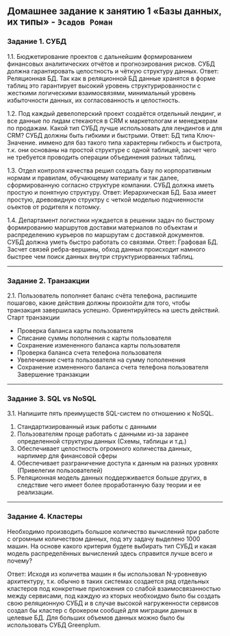 Домашнее задание к занятию 1 «Базы данных, их типы» - `Эсадов Роман`
---
### Задание 1. СУБД

1.1. Бюджетирование проектов с дальнейшим формированием финансовых аналитических отчётов и прогнозирования рисков. СУБД должна гарантировать целостность и чёткую структуру данных.
Ответ: Реляционная БД. Так как в реляционной БД данные хранятся в форме таблиц это гарантирует высокий уровень структурированности с жесткими логическими взаимосвязями, минимальный уровень избыточности данных, их согласованность и целостность.

1.2. Под каждый девелоперский проект создаётся отдельный лендинг, и все данные по лидам стекаются в CRM к маркетологам и менеджерам по продажам. Какой тип СУБД лучше использовать для лендингов и для CRM? СУБД должны быть гибкими и быстрыми.
Ответ: БД типа Ключ-Значение. иммено для баз такого типа характерны гибкость и быстрота, т.к. они основаны на простой структуре с одной таблицей, засчет чего не требуется проводить операции объединения разных таблиц.

1.3. Отдел контроля качества решил создать базу по корпоративным нормам и правилам, обучающему материалу и так далее, сформированную согласно структуре компании. СУБД должна иметь простую и понятную структуру.
Ответ: Иерархическая БД. База имеет простую, древовидную структру с четкой моделью подчиенности оъектов от родителя к потомку.

1.4. Департамент логистики нуждается в решении задач по быстрому формированию маршрутов доставки материалов по объектам и распределению курьеров по маршрутам с доставкой документов. СУБД должна уметь быстро работать со связями.
Ответ: Графовая БД. Засчет связей ребра-вершины, обход данных происходит намного быстрее чем поиск данных внутри структуриорванных таблиц.

---
### Задание 2. Транзакции
2.1. Пользователь пополняет баланс счёта телефона, распишите пошагово, какие действия должны произойти для того, чтобы транзакция завершилась успешно. Ориентируйтесь на шесть действий.
Старт транзакции
* Проверка баланса карты пользователя
* Списание суммы пополнения с карты пользователя
* Сохранение измененного баланса карты пользователя
* Проверка баланса счета телефона пользователя
* Увелечиение счета пользователя на сумму пополенения
* Сохранение измененного баланса счета телефона пользователя
Завершение транзакции
---
### Задание 3. SQL vs NoSQL
3.1. Напишите пять преимуществ SQL-систем по отношению к NoSQL.
1. Стандартизированный изык работы с данными
2. Пользователям проще работать с данными из-за заранее определенной структуры данных (Схемы, таблицы и т.д.)
3. Обеспечивает целостность огромного количества данных, нарпимер для финансовой сферы
4. Обеспечивает разграничение доступа к данным на разных уровнях (Привелегии пользователей)
5. Реляционная модель данных поддерживается больше других, в следствие чего имеет более проработанную базу теории и ее реализации.
---
### Задание 4. Кластеры
Необходимо производить большое количество вычислений при работе с огромным количеством данных, под эту задачу выделено 1000 машин.
На основе какого критерия будете выбирать тип СУБД и какая модель распределённых вычислений здесь справится лучше всего и почему?

Ответ: Исходя из количетва машин я бы использовал N-уровневую архитектуру, т.к. обычно в таких системах создается ряд отдельных кластеров под конкретные приложения со слабой взаимосвязанностью между сервисами, под каждую из кторых необхоидмо было бы создать свою реляционную СУБД и в случае высокой нагруженности сервисов создал бы кластер с брокером сообщей для миграции данных в целевые БД. Для больших объемов данных можно было бы использовать СУБД Greenplum.


